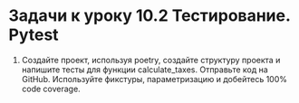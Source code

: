 # Задачи к уроку 10.2 Тестирование. Pytest

1. Создайте проект, используя poetry, создайте структуру проекта 
и напишите тесты для функции calculate_taxes. Отправьте код на GitHub.
Используйте фикстуры, параметризацию и добейтесь 100% code coverage.